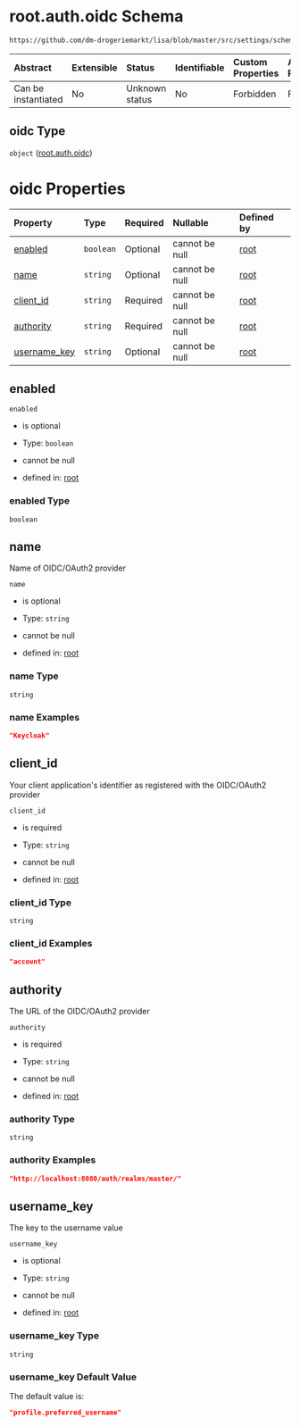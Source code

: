 # root.auth.oidc Schema

```txt
https://github.com/dm-drogeriemarkt/lisa/blob/master/src/settings/schema.json#/properties/auth/properties/oidc
```



| Abstract            | Extensible | Status         | Identifiable | Custom Properties | Additional Properties | Access Restrictions | Defined In                                                                               |
| :------------------ | :--------- | :------------- | :----------- | :---------------- | :-------------------- | :------------------ | :--------------------------------------------------------------------------------------- |
| Can be instantiated | No         | Unknown status | No           | Forbidden         | Forbidden             | none                | [settings.schema.json\*](../../src/settings/settings.schema.json "open original schema") |

## oidc Type

`object` ([root.auth.oidc](settings-properties-rootauth-properties-rootauthoidc.md))

# oidc Properties

| Property                       | Type      | Required | Nullable       | Defined by                                                                                                                                                                                                                       |
| :----------------------------- | :-------- | :------- | :------------- | :------------------------------------------------------------------------------------------------------------------------------------------------------------------------------------------------------------------------------- |
| [enabled](#enabled)            | `boolean` | Optional | cannot be null | [root](settings-properties-rootauth-properties-rootauthoidc-properties-enabled.md "https://github.com/dm-drogeriemarkt/lisa/blob/master/src/settings/schema.json#/properties/auth/properties/oidc/properties/enabled")           |
| [name](#name)                  | `string`  | Optional | cannot be null | [root](settings-properties-rootauth-properties-rootauthoidc-properties-name.md "https://github.com/dm-drogeriemarkt/lisa/blob/master/src/settings/schema.json#/properties/auth/properties/oidc/properties/name")                 |
| [client\_id](#client_id)       | `string`  | Required | cannot be null | [root](settings-properties-rootauth-properties-rootauthoidc-properties-client_id.md "https://github.com/dm-drogeriemarkt/lisa/blob/master/src/settings/schema.json#/properties/auth/properties/oidc/properties/client_id")       |
| [authority](#authority)        | `string`  | Required | cannot be null | [root](settings-properties-rootauth-properties-rootauthoidc-properties-authority.md "https://github.com/dm-drogeriemarkt/lisa/blob/master/src/settings/schema.json#/properties/auth/properties/oidc/properties/authority")       |
| [username\_key](#username_key) | `string`  | Optional | cannot be null | [root](settings-properties-rootauth-properties-rootauthoidc-properties-username_key.md "https://github.com/dm-drogeriemarkt/lisa/blob/master/src/settings/schema.json#/properties/auth/properties/oidc/properties/username_key") |

## enabled



`enabled`

*   is optional

*   Type: `boolean`

*   cannot be null

*   defined in: [root](settings-properties-rootauth-properties-rootauthoidc-properties-enabled.md "https://github.com/dm-drogeriemarkt/lisa/blob/master/src/settings/schema.json#/properties/auth/properties/oidc/properties/enabled")

### enabled Type

`boolean`

## name

Name of OIDC/OAuth2 provider

`name`

*   is optional

*   Type: `string`

*   cannot be null

*   defined in: [root](settings-properties-rootauth-properties-rootauthoidc-properties-name.md "https://github.com/dm-drogeriemarkt/lisa/blob/master/src/settings/schema.json#/properties/auth/properties/oidc/properties/name")

### name Type

`string`

### name Examples

```json
"Keycloak"
```

## client\_id

Your client application's identifier as registered with the OIDC/OAuth2 provider

`client_id`

*   is required

*   Type: `string`

*   cannot be null

*   defined in: [root](settings-properties-rootauth-properties-rootauthoidc-properties-client_id.md "https://github.com/dm-drogeriemarkt/lisa/blob/master/src/settings/schema.json#/properties/auth/properties/oidc/properties/client_id")

### client\_id Type

`string`

### client\_id Examples

```json
"account"
```

## authority

The URL of the OIDC/OAuth2 provider

`authority`

*   is required

*   Type: `string`

*   cannot be null

*   defined in: [root](settings-properties-rootauth-properties-rootauthoidc-properties-authority.md "https://github.com/dm-drogeriemarkt/lisa/blob/master/src/settings/schema.json#/properties/auth/properties/oidc/properties/authority")

### authority Type

`string`

### authority Examples

```json
"http://localhost:8080/auth/realms/master/"
```

## username\_key

The key to the username value

`username_key`

*   is optional

*   Type: `string`

*   cannot be null

*   defined in: [root](settings-properties-rootauth-properties-rootauthoidc-properties-username_key.md "https://github.com/dm-drogeriemarkt/lisa/blob/master/src/settings/schema.json#/properties/auth/properties/oidc/properties/username_key")

### username\_key Type

`string`

### username\_key Default Value

The default value is:

```json
"profile.preferred_username"
```
